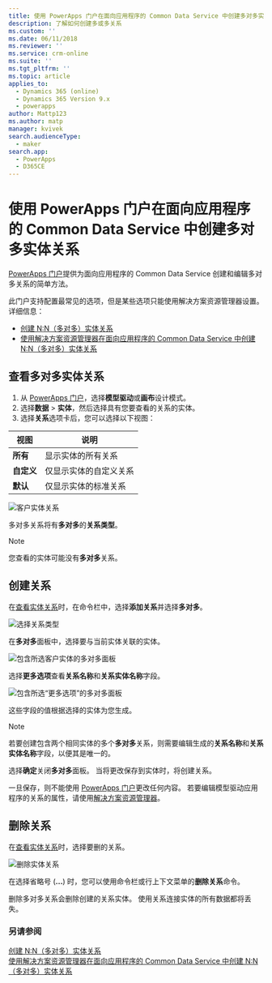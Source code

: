 ```yaml
---
title: 使用 PowerApps 门户在面向应用程序的 Common Data Service 中创建多对多实体关系 | MicrosoftDocs
description: 了解如何创建多或多关系
ms.custom: ''
ms.date: 06/11/2018
ms.reviewer: ''
ms.service: crm-online
ms.suite: ''
ms.tgt_pltfrm: ''
ms.topic: article
applies_to:
  - Dynamics 365 (online)
  - Dynamics 365 Version 9.x
  - powerapps
author: Mattp123
ms.author: matp
manager: kvivek
search.audienceType:
  - maker
search.app:
  - PowerApps
  - D365CE
---
```


# <a name="create-many-to-many-entity-relationships-in-common-data-service-for-apps-using-powerapps-portal"></a>使用 PowerApps 门户在面向应用程序的 Common Data Service 中创建多对多实体关系

[PowerApps 门户](https://web.powerapps.com/?utm_source=padocs&utm_medium=linkinadoc&utm_campaign=referralsfromdoc)提供为面向应用程序的 Common Data Service 创建和编辑多对多关系的简单方法。

此门户支持配置最常见的选项，但是某些选项只能使用解决方案资源管理器设置。 详细信息： 
- [创建 N:N（多对多）实体关系](create-edit-nn-relationships.md)
- [使用解决方案资源管理器在面向应用程序的 Common Data Service 中创建 N:N（多对多）实体关系](create-edit-nn-relationships-solution-explorer.md)

## <a name="view-many-to-many-entity-relationships"></a>查看多对多实体关系

1. 从 [PowerApps 门户](https://web.powerapps.com/?utm_source=padocs&utm_medium=linkinadoc&utm_campaign=referralsfromdoc)，选择**模型驱动**或**画布**设计模式。
2. 选择**数据** > **实体**，然后选择具有您要查看的关系的实体。
3. 选择**关系**选项卡后，您可以选择以下视图： 

 |视图|说明|
 |--|--|
 |**所有**| 显示实体的所有关系|
 |**自定义**|仅显示实体的自定义关系|
 |**默认**|仅显示实体的标准关系|
<!-- TODO: What is the actual difference between All and Default? -->

![客户实体关系](media/view-account-relationships-portal.png)

多对多关系将有**多对多**的**关系类型**。

> [!NOTE]
> 您查看的实体可能没有**多对多**关系。

## <a name="create-relationships"></a>创建关系

在[查看实体关系](#view-many-to-many-entity-relationships)时，在命令栏中，选择**添加关系**并选择**多对多**。

![选择关系类型](media/add-relationship-menu-portal.png)

在**多对多**面板中，选择要与当前实体关联的实体。

![包含所选客户实体的多对多面板](media/many-to-many-panel-1.png)

选择**更多选项**查看**关系名称**和**关系实体名称**字段。

![包含所选“更多选项”的多对多面板](media/many-to-many-panel-2.png)

这些字段的值根据选择的实体为您生成。

> [!NOTE]
> 若要创建包含两个相同实体的多个**多对多**关系，则需要编辑生成的**关系名称**和**关系实体名称**字段，以便其是唯一的。

选择**确定**关闭**多对多**面板。 当将更改保存到实体时，将创建关系。 

一旦保存，则不能使用 [PowerApps 门户](https://web.powerapps.com/?utm_source=padocs&utm_medium=linkinadoc&utm_campaign=referralsfromdoc)更改任何内容。 若要编辑模型驱动应用程序的关系的属性，请使用[解决方案资源管理器](create-edit-nn-relationships-solution-explorer.md)。

## <a name="delete-relationships"></a>删除关系

在[查看实体关系](#view-many-to-many-entity-relationships)时，选择要删的关系。

![删除实体关系](media/delete-entity-relationship-portal.png)

在选择省略号 (**...**) 时，您可以使用命令栏或行上下文菜单的**删除关系**命令。

删除多对多关系会删除创建的关系实体。 使用关系连接实体的所有数据都将丢失。

### <a name="see-also"></a>另请参阅

[创建 N:N（多对多）实体关系](create-edit-nn-relationships.md)<br />
[使用解决方案资源管理器在面向应用程序的 Common Data Service 中创建 N:N（多对多）实体关系](create-edit-nn-relationships-solution-explorer.md)
